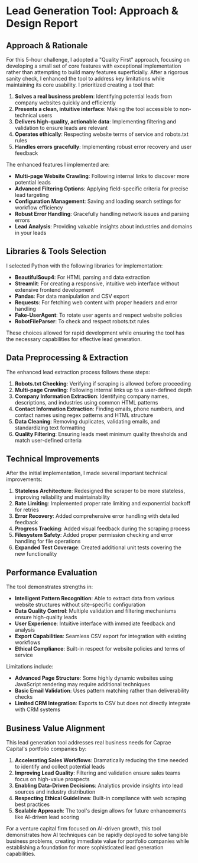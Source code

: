 # Lead Generation Tool: Approach & Design Report

## Approach & Rationale

For this 5-hour challenge, I adopted a "Quality First" approach, focusing on developing a small set of core features with exceptional implementation rather than attempting to build many features superficially. After a rigorous sanity check, I enhanced the tool to address key limitations while maintaining its core usability. I prioritized creating a tool that:

1. **Solves a real business problem**: Identifying potential leads from company websites quickly and efficiently
2. **Presents a clean, intuitive interface**: Making the tool accessible to non-technical users
3. **Delivers high-quality, actionable data**: Implementing filtering and validation to ensure leads are relevant
4. **Operates ethically**: Respecting website terms of service and robots.txt rules
5. **Handles errors gracefully**: Implementing robust error recovery and user feedback

The enhanced features I implemented are:

- **Multi-page Website Crawling**: Following internal links to discover more potential leads
- **Advanced Filtering Options**: Applying field-specific criteria for precise lead targeting
- **Configuration Management**: Saving and loading search settings for workflow efficiency
- **Robust Error Handling**: Gracefully handling network issues and parsing errors
- **Lead Analysis**: Providing valuable insights about industries and domains in your leads

## Libraries & Tools Selection

I selected Python with the following libraries for implementation:

- **BeautifulSoup4**: For HTML parsing and data extraction
- **Streamlit**: For creating a responsive, intuitive web interface without extensive frontend development
- **Pandas**: For data manipulation and CSV export
- **Requests**: For fetching web content with proper headers and error handling
- **Fake-UserAgent**: To rotate user agents and respect website policies
- **RobotFileParser**: To check and respect robots.txt rules

These choices allowed for rapid development while ensuring the tool has the necessary capabilities for effective lead generation.

## Data Preprocessing & Extraction

The enhanced lead extraction process follows these steps:

1. **Robots.txt Checking**: Verifying if scraping is allowed before proceeding
2. **Multi-page Crawling**: Following internal links up to a user-defined depth
3. **Company Information Extraction**: Identifying company names, descriptions, and industries using common HTML patterns
4. **Contact Information Extraction**: Finding emails, phone numbers, and contact names using regex patterns and HTML structure
5. **Data Cleaning**: Removing duplicates, validating emails, and standardizing text formatting
6. **Quality Filtering**: Ensuring leads meet minimum quality thresholds and match user-defined criteria

## Technical Improvements

After the initial implementation, I made several important technical improvements:

1. **Stateless Architecture**: Redesigned the scraper to be more stateless, improving reliability and maintainability
2. **Rate Limiting**: Implemented proper rate limiting and exponential backoff for retries
3. **Error Recovery**: Added comprehensive error handling with detailed feedback
4. **Progress Tracking**: Added visual feedback during the scraping process
5. **Filesystem Safety**: Added proper permission checking and error handling for file operations
6. **Expanded Test Coverage**: Created additional unit tests covering the new functionality

## Performance Evaluation

The tool demonstrates strengths in:

- **Intelligent Pattern Recognition**: Able to extract data from various website structures without site-specific configuration
- **Data Quality Control**: Multiple validation and filtering mechanisms ensure high-quality leads
- **User Experience**: Intuitive interface with immediate feedback and analysis
- **Export Capabilities**: Seamless CSV export for integration with existing workflows
- **Ethical Compliance**: Built-in respect for website policies and terms of service

Limitations include:

- **Advanced Page Structure**: Some highly dynamic websites using JavaScript rendering may require additional techniques
- **Basic Email Validation**: Uses pattern matching rather than deliverability checks
- **Limited CRM Integration**: Exports to CSV but does not directly integrate with CRM systems

## Business Value Alignment

This lead generation tool addresses real business needs for Caprae Capital's portfolio companies by:

1. **Accelerating Sales Workflows**: Dramatically reducing the time needed to identify and collect potential leads
2. **Improving Lead Quality**: Filtering and validation ensure sales teams focus on high-value prospects
3. **Enabling Data-Driven Decisions**: Analytics provide insights into lead sources and industry distribution
4. **Respecting Ethical Guidelines**: Built-in compliance with web scraping best practices
5. **Scalable Approach**: The tool's design allows for future enhancements like AI-driven lead scoring

For a venture capital firm focused on AI-driven growth, this tool demonstrates how AI techniques can be rapidly deployed to solve tangible business problems, creating immediate value for portfolio companies while establishing a foundation for more sophisticated lead generation capabilities. 